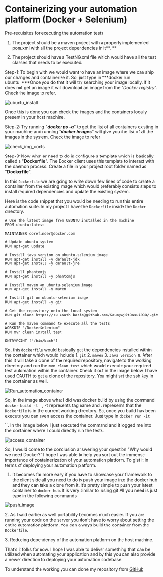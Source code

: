 Containerizing your automation platform (Docker + Selenium)
===========================================================


Pre-requisites for executing the automation tests 

1. The project should be a maven project with a properly implemented pom.xml
with all the project dependencies in it**. **

2. The project should have a TestNG.xml file which would have all the test classes that needs to be executed.



Step-1: To begin with we would want to have an image where we can ship
our changes and containerize it. So, just type in ***docker run
ubuntu. ***Once you do that it will try searching your image locally. If
it does not get an image it will download an image from the "*Docker
registry*". Check the image to refer.

![ubuntu\_install](./images/ubuntu_install.gif)

Once this is done you can check the images and the containers locally
present in your host machine.

Step-2: Try running "***docker ps -a***" to get the list of all
containers existing in your machine and running "***docker images***"
will give you the list of all the images in the system. Check the image
to refer

![check\_img\_conts](./images/check_img_conts.gif)

Step-3: Now what er need to do is configure a template which is
basically called a "**Dockerfile**". The Docker client uses this
template to interact with the daemon process. Create a file in your
project root folder named as "**Dockerfile**".

In this `Dockerfile` we are going to write down few lines of code to
create a container from the existing image which would preferably
consists steps to install required dependencies and update the existing
system.

Here is the code snippet that you would be needing to run this entire
automation suite. In my project I have the `Dockerfile` inside the
`Docker` directory.

```
# Use the latest image from UBUNTU installed in the machine
FROM ubuntu:latest

MAINTAINER corefinder@docker.com

# Update ubuntu system
RUN apt-get update

# Install java version on ubuntu-selenium image
RUN apt-get install -y default-jdk
RUN apt-get install -y default-jre

# Install phantomjs
RUN apt-get install -y phantomjs

# Install maven on ubuntu-selenium image
RUN apt-get install -y maven

# Install git on ubuntu-selenium image
RUN apt-get install -y git

# Get the repository onto the local system
RUN git clone https://:x-oauth-basic@github.com/SoumyajitBasu1988/.git

# Run the maven command to execute all the tests
WORKDIR "/DockerSelenium"
RUN mvn clean install test

ENTRYPOINT ["/bin/bash"]
```

So, this `dockerfile` would basically get the dependencies installed
within the container which would include 1. `git` 2. `maven` 3.
`Java version 8`. After this it will take a clone of the required
repository, navigate to the working directory and run the
`mvn clean test` which would execute your required test automation
within the container. Check it out in the image below. I have used OAUTH
to get a clone of the repository. You might set the ssh key in the
container as well.

![Run\_automation\_container](./images/run_automation_container2.gif)

So, in the image above what I did was docker build by using the command
`docker build -t .`, -t represents tag name and . represents that the
`Dockerfile` is in the current working directory. So, once you build has
been execute you can even access the container. Just type in
`docker run -it`

``. In the image below I just executed the command and it logged me into
the container where I could directly run the tests.

![access\_container](./images/access_container.gif)

So, I would come to the conclusion answering your question "Why would we
need Docker?" I hope I was able to help you sort out the immense
importance of containerization of your automation platform. To gist it
in terms of deploying your automation platform.

1.  It becomes far more easy if you have to showcase your framework to
    the client side all you need to do is push your image into the
    docker hub and they can take a clone from it. It’s pretty simple to
    push your latest container to `docker hub`. It is very similar to
     using git All you need is just type in the following commands

![push\_image](./images/push_image.gif)

​2. As I said earlier as well portability becomes much easier. If you
are running your code on the server you don’t have to worry about
setting the entire automation platform. You can always build the
container from the `Dockerfile`.

​3. Reducing dependency of the automation platform on the host machine.

That’s it folks for now. I hope I was able to deliver something that can
be utilized when automating your application and by this you can also
provide a newer direction to deploying your automation codebase.

To understand the working you can clone my repository from
[GitHub](https://github.com/Corefinder89/DockerSelenium)
